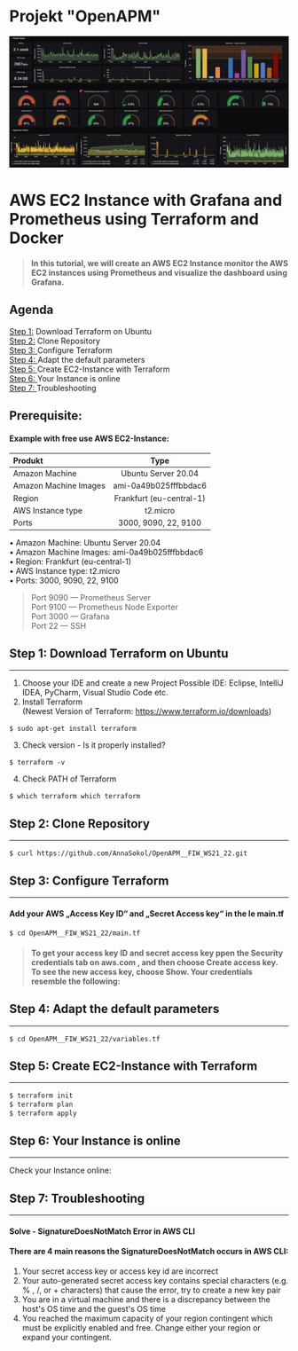 # Projekt "OpenAPM"
![alt text](/grafana_bild.jpeg)

# AWS EC2 Instance with Grafana and Prometheus using Terraform and Docker 

> #### In this tutorial, we will create an AWS EC2 Instance monitor the AWS EC2 instances using Prometheus and visualize the dashboard using Grafana.

## Agenda
[Step 1:](#download) Download Terraform on Ubuntu </br>
[Step 2:](#repository) Clone Repository </br>
[Step 3: ](#configure) Configure Terraform </br>
[Step 4: ](#adapt) Adapt the default parameters </br>
[Step 5: ](#CreateEC2-Instance) Create EC2-Instance with Terraform</br>
[Step 6: ](#Instance_is_online) Your Instance is online </br>
[Step 7: ](#Troubleshooting) Troubleshooting </br>

## Prerequisite:
#### Example with free use AWS EC2-Instance:</br>

| Produkt | Type |
|:--------------|:-------------:|
| Amazon Machine | Ubuntu Server 20.04 |
| Amazon Machine Images | ami-0a49b025fffbbdac6 |
| Region | Frankfurt (eu-central-1) |
| AWS Instance type | t2.micro |
| Ports | 3000, 9090, 22, 9100 |

• Amazon Machine: Ubuntu Server 20.04 </br>
• Amazon Machine Images: ami-0a49b025fffbbdac6 </br>
• Region: Frankfurt (eu-central-1) </br>
• AWS Instance type: t2.micro </br>
• Ports: 3000, 9090, 22, 9100 </br>

> Port 9090 — Prometheus Server </br>
> Port 9100 — Prometheus Node Exporter </br>
> Port 3000 — Grafana </br>
> Port 22 — SSH </br>

## Step 1: Download Terraform on Ubuntu
***
1. Choose your IDE and create a new Project
Possible IDE: Eclipse, IntelliJ IDEA, PyCharm, Visual Studio Code etc. </br>
2. Install Terraform </br>
(Newest Version of Terraform: https://www.terraform.io/downloads)</br>
```
$ sudo apt-get install terraform
```
3. Check version - Is it properly installed?
```
$ terraform -v 
```
4. Check PATH of Terraform 
```
$ which terraform which terraform 
```

## Step 2: Clone Repository
***
```
$ curl https://github.com/AnnaSokol/OpenAPM__FIW_WS21_22.git
```

## Step 3: Configure Terraform
***
#### Add your AWS „Access Key ID“ and „Secret Access key“ in the le main.tf 
```
$ cd OpenAPM__FIW_WS21_22/main.tf
```
> #### To get your access key ID and secret access key ppen the Security credentials tab on aws.com , and then choose Create access key. To see the new access key, choose Show. Your credentials resemble the following:

## Step 4: Adapt the default parameters 
***
```
$ cd OpenAPM__FIW_WS21_22/variables.tf
```
## Step 5: Create EC2-Instance with Terraform
***
```
$ terraform init 
$ terraform plan 
$ terraform apply 
```

## Step 6: Your Instance is online 
***
Check your Instance online: 

## Step 7: Troubleshooting
***
#### Solve - SignatureDoesNotMatch Error in AWS CLI </br>

#### There are 4 main reasons the SignatureDoesNotMatch occurs in AWS CLI: </br>
1. Your secret access key or access key id are incorrect </br>
2. Your auto-generated secret access key contains special characters (e.g. % , /, or + characters) that
cause the error, try to create a new key pair </br>
3. You are in a virtual machine and there is a discrepancy between the host's OS time and the guest's
OS time </br>
4. You reached the maximum capacity of your region contingent which must be explicitly enabled
and free. Change either your region or expand your contingent.